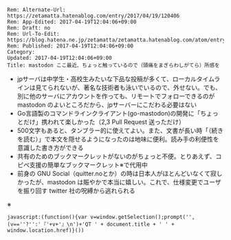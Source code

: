 ```header
Rem: Alternate-Url: https://zetamatta.hatenablog.com/entry/2017/04/19/120406
Rem: App-Edited: 2017-04-19T12:04:06+09:00
Rem: Draft: no
Rem: Url-To-Edit: https://blog.hatena.ne.jp/zetamatta/zetamatta.hatenablog.com/atom/entry/10328749687238012370
Rem: Published: 2017-04-19T12:04:06+09:00
Category:
Updated: 2017-04-19T12:04:06+09:00
Title: mastodon ここ最近、ちょっと触っているので（頭痛をまぎらわしがてら）所感を
```
- jpサーバは中学生・高校生みたいな下品な投稿が多くて、ローカルタイムラインは見てられないが、著名な技術者も泳いでいるので、外せない。でも、別に他のサーバにアカウントを作っても、リモートでフォローできるのが mastodon のよいところだから、jpサーバーにこだわる必要はない
- Go言語製のコマンドラインクライアント(go-mastodon)の開発に「ちょっとだけ」携われて楽しかった（2,3 Pull Request 送っただけ）
- 500文字もあると、タンブラー的に使えてよい。また、文書が長い時「（続きを読む）」で本文を隠せるようになったのは地味に便利。読み手の利便性を意識した書き方ができる
- 共有のためのブックマークレットがないのがちょっと不便。とりあえず、コピペ支援の簡単なブックマークレット※で代用中
- 前身の GNU Social（quitter.noとか）の時は日本人がほとんどいなくて寂しかったが、mastodon は賑やかで本当に嬉しい。これで、仕様変更でユーザを振り回す twitter 社の呪縛から逃れられる

※

```
javascript:(function(){var v=window.getSelection();prompt('',(v==''?'':'『'+v+'』\n')+'QT ' + document.title + ' ' + window.location.href)}())
```
